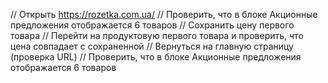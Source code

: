 //    Открыть https://rozetka.com.ua/
//    Проверить, что в блоке Акционные предложения отображается 6 товаров
//    Сохранить цену первого товара
//    Перейти на продуктовую первого товара и проверить, что цена совпадает с сохраненной
//    Вернуться на главную страницу (проверка URL)
//    Проверить, что в блоке Акционные предложения отображается 6 товаров
